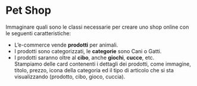 Pet Shop
===
 Immaginare quali sono le classi necessarie per creare uno shop online con le seguenti caratteristiche:<br>
 - L’e-commerce vende **prodotti** per animali.<br>
 - I prodotti sono categorizzati, le **categorie** sono Cani o Gatti.<br>
 - I prodotti saranno oltre al **cibo**, anche **giochi**, **cucce**, etc.<br>
 Stampiamo delle card contenenti i dettagli dei prodotti, come immagine, titolo, prezzo, icona della categoria ed il tipo di articolo che si sta visualizzando (prodotto, cibo, gioco, cuccia).<br>

